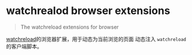 
watchrealod browser extensions
========

> The watchreload extensions for browser

[watchreload](https://github.com/wuhy/watchreload)的浏览器扩展，用于动态为当前浏览的页面
动态注入 `watchreload` 的客户端脚本。